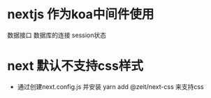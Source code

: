 # nextjs 作为koa中间件使用
数据接口
数据库的连接
session状态

# next 默认不支持css样式
 - 通过创建next.config.js 并安装 yarn add @zeit/next-css 来支持css